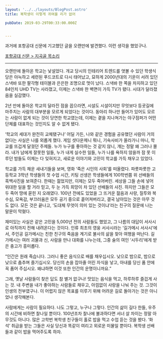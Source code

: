 ```yaml
---
layout: '../../layouts/BlogPost.astro'
title: 복학생이 이렇게 귀여울 리가 없어

pubDate: 2019-03-29T00:33:00.000Z


---
```


과거에 포항공대 신문에 기고했던 글을 오랜만에 발견했다. 이런 생각을 했었구나. 

[포항공대 신문 > 지곡골 목소리](https://times.postech.ac.kr/news/articleView.html?idxno=20758)

---

오랜만에 돌아온 학교는 낯설었다. 개교 당시의 인테리어 트렌드를 엿볼 수 있던 학생식당은 아늑하고 세련된 푸드코트로 다시 태어났고, 묘하게 2000년대의 기운이 서려 있던 스낵바 또한 팔각형 테이블과 은은한 조명으로 멋이 났다. 스낵바 한 쪽을 차지하고 있던 84인치 UHD TV는 사라졌고, 이제는 스낵바 한 벽면이 가득 TV가 됐다. 시대가 달라졌음을 실감했다.

2년 만에 돌아온 학교의 달라진 점을 꼽으라면, 시설도 시설이지만 무엇보다 등굣길에 마주치는 사람의 대부분을 모르게 되었다는 것이다. 동아리 하나만 들어가 있어도 모르는 사람이 없게 되는 것이 당연한 학교였는데, 이제는 곁을 지나쳐가는 야구점퍼가 어떤 단체를 대표하는 것인지도 알 수 없게 됐다.

‘학교의 세대가 완전히 교체됐구나’ 어딜 가든, 나와 같은 경험을 공유했던 사람이 거의 없다는 사실은 나를 외롭게 했다. 게임 셧다운제니 뭐니, 기숙사비가 올라가니 마니, 학교를 뜨겁게 달궜던 주제들. 누가 누구를 좋아하는 것 같지 않니, 걔는 정말 왜 그러나 몰라. 내가 남에게 잘못한 일들, 누가 내게 실수한 일들, 누가 나를 욕하지 않을까 잠 못 이루던 밤들도 이제는 다 잊혀지고, 새로운 이야기와 고민이 학교를 가득 채우고 있었다.

학교를 가득 채운 새내기들을 보며, 영화 ‘죽은 시인의 사회’를 떠올렸다. 파릇파릇한 고등학교 3학년 학생들의 첫 수업 시간, 키팅 선생은 학생들에게 100학번쯤 위 선배들의 흑백사진을 보여준다. 한때는 젊었지만, 이제는 모두 죽어버린. 세상을 그들 손에 넣어 위대한 일을 할 거라 믿고, 두 눈 가득 희망이 차 있던 선배들의 사진. 하지만 그들은 모두 죽어 땅에 묻힌 지 오래였다. 100년 전에도 있었을 그 뜨거운 젊음과 사랑, 질투와 복수심, 모욕감, 부끄러움은 모두 공기 중으로 흩어져버리고, 결국 남아있는 것은 아무 것도 없다. 모든 것은 끝나고, ‘도대체 무엇이 의미 있는 것이냐’라는 친구의 질문에 나는 말문이 막혔다.

재미있는 사실은 같은 고민을 5,000년 전의 사람들도 했었고, 그 나름의 대답이 서사시로 아직까지 전해 내려온다는 것이다. 인류 최초의 영웅 서사시라는 ‘길가메시 서사시’에서, 주인공 길가메시는 친한 친구의 죽음을 계기로 불사의 삶을 찾아 여행을 떠난다. 길가메시는 여러 괴물과 신, 사람을 만나 대화를 나누는데, 그중 술의 여인 ‘시두리’에게 받은 충고가 흥미롭다.

“인간은 원래 죽습니다. 그러니 좋은 음식으로 배를 채우십시오. 낮으로 밤으로, 밤으로 낮으로 춤추며 즐기십시오. 당신의 손을 잡아줄 어린 자식을 낳고, 아내를 당신 품 안에 꼭 품어 주십시오. 왜냐하면 이것 또한 인간의 운명이니까요.”

그래, 옛날 사람들이 찾은 답도 참 별거 없구나! 맛있는 음식을 먹고, 하루하루 즐겁게 사는 것. 내 주변을 내가 좋아하는 사람들로 채우고, 아낌없이 사랑을 나눠 주는 것. 그것이 인생의 전부였구나. 이 어렵지 않은 목표를 이루기 위해 어려운 길로 돌아가는 것은 아니었나 생각해본다.

사람에게는 사람이 필요하다. 나도 그렇고, 누구나 그렇다. 인간의 삶이 길다 한들, 우주의 시간에 비하면 찰나일 뿐이다. 100년조차 찰나에 불과하다면 서너 살 차이는 정말 아무것도 아니다. 많은 고학번 복학생 친구들이 홀로 밥을 먹고 수업 듣는 것을 봤다. ‘화석’ 취급을 받는 그들은 사실 당신과 똑같이 여리고 외로운 미물일 뿐이다. 복학생 선배들과 같이 밥을 먹어주도록 하자.